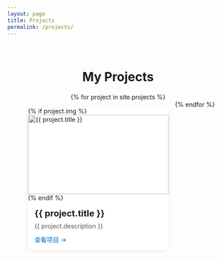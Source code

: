 ```yaml
---
layout: page
title: Projects
permalink: /projects/
---
```

<style>
.projects-section {
  max-width: 1200px;
  margin: 0 auto;
  padding: 20px 0;
}
.project-container {
  display: flex;
  flex-wrap: wrap;
  justify-content: center; /* 居中对齐 */
  margin: -10px; /* 负边距补偿卡片间距 */
}
.project-card {
  width: 320px;
  margin: 15px;
  box-shadow: 0 2px 8px rgba(0,0,0,0.08);
  border-radius: 10px;
  background: #fff;
  overflow: hidden;
  padding: 0;
  display: flex;
  flex-direction: column;
  transition: transform 0.3s ease, box-shadow 0.3s ease;
}
.project-card:hover {
  transform: translateY(-5px);
  box-shadow: 0 5px 15px rgba(0,0,0,0.1);
}
.project-card img {
  width: 100%;
  height: 180px;
  object-fit: cover;
}
.project-card-content {
  padding: 15px;
  flex-grow: 1;
  display: flex;
  flex-direction: column;
}
.project-card-title {
  font-size: 20px;
  font-weight: bold;
  margin-bottom: 8px;
}
.project-card-summary {
  color: #555;
  margin-bottom: 12px;
  flex-grow: 1;
}
.project-card-link {
  display: inline-block;
  color: #0076d1;
  text-decoration: none;
  margin-top: auto;
  font-weight: 500;
}
.section-heading {
  text-align: center;
  margin-bottom: 30px;
  font-size: 28px;
  font-weight: bold;
}
</style>

<div class="projects-section">
  <h2 class="section-heading">My Projects</h2>
  <div class="project-container">
    {% for project in site.projects %}
      <div class="project-card">
        {% if project.img %}
          <img src="{{ project.img | relative_url }}" alt="{{ project.title }}">
        {% endif %}
        <div class="project-card-content">
          <div class="project-card-title">{{ project.title }}</div>
          <div class="project-card-summary">{{ project.description }}</div>
          <a class="project-card-link" href="{{ project.url | relative_url }}">查看项目 &rarr;</a>
        </div>
      </div>
    {% endfor %}
  </div>
</div>
